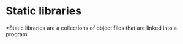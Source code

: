 # Static libraries

*Static libraries are a collections of object files that are linked into a program
